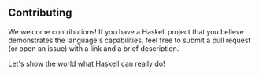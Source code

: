 
## Contributing

We welcome contributions! If you have a Haskell project that you believe
demonstrates the language's capabilities, feel free to submit a pull request
(or open an issue) with a link and a brief description.

Let's show the world what Haskell can really do!

